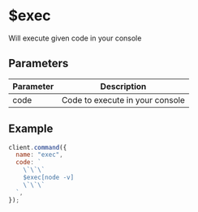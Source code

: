 # $exec

Will execute given code in your console

## Parameters

| Parameter | Description                     |
| --------- | ------------------------------- |
| code      | Code to execute in your console |

## Example

```js
client.command({
  name: "exec",
  code: `
    \`\`\`
    $exec[node -v]
    \`\`\`
  `,
});
```
